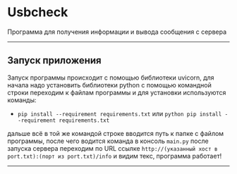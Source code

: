 # Usbcheck
Программа для получения информации и вывода сообщения с сервера
___________________________________________________________________________________________________________________________________________________________________________________
## Запуск приложения
Запуск программы происходит с помощью библиотеки uvicorn, для начала надо установить библиотеки python с помощью командной строки переходим к файлам программы и для установки используются команды:
- ```pip install --requirement requirements.txt``` или ```python pip install --requirement requirements.txt```

дальше всё в той же командой строке вводится путь к папке с файлом программы, после чего водится команда в консоль
```main.py```
после запуска сервера переходим по URL ссылке ```http://(указанный хост в port.txt):(порт из port.txt)/info``` и видим текс, программа работает!
___________________________________________________________________________________________________________________________________________________________________________________
